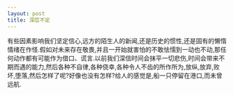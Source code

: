 ```yaml
---
layout: post
title: 深层不定
---
```

有些因素影响我们坚定信心,远方的陌生人的新闻,还是历史的惯性,还是固有的懒惰情绪在作怪.假如对未来存在敬畏,并且一开始就害怕的不敢怯懦到一动也不动,那任何动作都有可能作为借口、谎言.以前我们深信时间会抹平一切悲伤,时间会带来不期而遇的能力,然后各种不自律,各种侥幸,各种令人不齿的所作所为,放纵,放弃,败坏,堕落,然后怎样了呢?好像也没有怎样?给人的感觉是,船一只停留在港口,而未曾远航.
